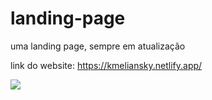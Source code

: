 # landing-page
uma landing page, sempre em atualização

link do website: https://kmeliansky.netlify.app/


<img src="https://ibb.co/0DWHLWH">
